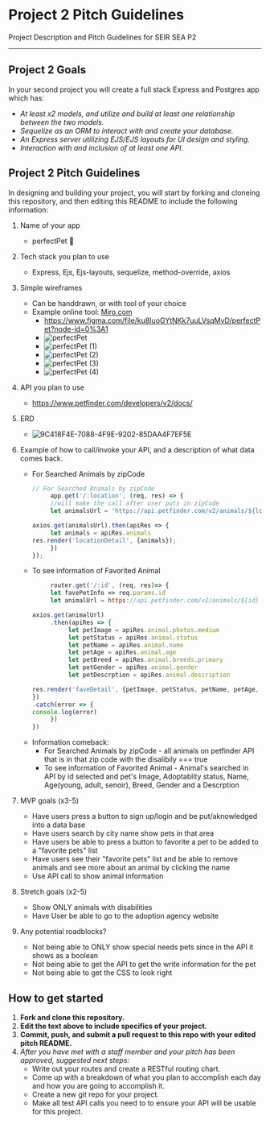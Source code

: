 # Project 2 Pitch Guidelines
Project Description and Pitch Guidelines for SEIR SEA P2

---
## Project 2 Goals

In your second project you will create a full stack Express and Postgres app which has:
- *At least x2 models, and utilize and build at least one relationship between the two models.*
- *Sequelize as an ORM to interact with and create your database.*
- *An Express server utilizing EJS/EJS layouts for UI design and styling.*
- *Interaction with and inclusion of at least one API.*

## Project 2 Pitch Guidelines

In designing and building your project, you will start by forking and cloneing this repository, and then editing this README to include the following information: 
1. Name of your app
     - perfectPet 🐶

2. Tech stack you plan to use
     - Express, Ejs, Ejs-layouts, sequelize, method-override, axios

3. Simple wireframes
     * Can be handdrawn, or with tool of your choice
     * Example online tool: [Miro.com](https://miro.com/)
          - https://www.figma.com/file/ku8IuoGYtNKk7uuLVsqMvD/perfectPet?node-id=0%3A1
          - ![perfectPet](https://user-images.githubusercontent.com/78924263/141401310-d0f42bbc-3c3d-42f6-8452-c3e4d806082a.png)
          - ![perfectPet (1)](https://user-images.githubusercontent.com/78924263/141401320-db7f9446-6379-4f58-aa62-25aaf4400bd5.png)
          - ![perfectPet (2)](https://user-images.githubusercontent.com/78924263/141401339-fb2637c1-32f7-4f7e-9ff7-496108eaf0fd.png)
          - ![perfectPet (3)](https://user-images.githubusercontent.com/78924263/141401362-c45b269e-e703-489f-9b29-3ab87489d11f.png)
          - ![perfectPet (4)](https://user-images.githubusercontent.com/78924263/141401376-af226b7d-c999-4ea0-aaf4-c27deceeac03.png)
                   
5. API you plan to use
     - https://www.petfinder.com/developers/v2/docs/

6. ERD
    - ![9C418F4E-7088-4F9E-9202-85DAA4F7EF5E](https://user-images.githubusercontent.com/78924263/141401095-9446774d-3acf-4554-89a1-b7dec72bd076.jpeg)

7. Example of how to call/invoke your API, and a description of what data comes back.
     - For Searched Animals by zipCode
          ``` js
          // For Searched Animals by zipCode
               app.get('/:location', (req, res) => {
               //will make the call after user puts in zipCode
               let animalsUrl = 'https://api.petfinder.com/v2/animals/${location}';

          axios.get(animalsUrl).then(apiRes => {
               let animals = apiRes.animals
          res.render('locationDetail', {animals});
               })
          }); 
          ```
     - To see information of Favorited Animal
          ```js
               router.get('/:id', (req, res)=> {
               let favePetInfo => req.params.id 
               let animalUrl = https://api.petfinder.com/v2/animals/${id}

          axios.get(animalUrl)
               .then(apiRes => {
                    let petImage = apiRes.animal.photos.medium
                    let petStatus = apiRes.animal.status
                    let petName = apiRes.animal.name
                    let petAge = apiRes.animal.age
                    let petBreed = apiRes.animal.breeds.primary
                    let petGender = apiRes.animal.gender
                    let petDescrption = apiRes.animal.description

          res.render('faveDetail', {petImage, petStatus, petName, petAge, petBreed, petGender, petDescrption})
          })
          .catch(error => {
          console.log(error)
               })
          }) 

          ```
     - Information comeback:
          - For Searched Animals by zipCode - all animals on petfinder API that is in that zip code with the disalibily === true
          - To see information of Favorited Animal - Animal's searched in API by id selected and pet's Image, Adoptablity status, Name, Age(young, adult, senoir), Breed, Gender and a Descrption 

8. MVP goals (x3-5)
     - Have users press a button to sign up/login and be put/aknowledged into a data base
     - Have users search by city name show pets in that area
     - Have users be able to press a button to favorite a pet to be added to a "favorite pets" list
     - Have users see their "favorite pets" list and be able to remove animals and see more about an animal by clicking the name
     - Use API call to show animal information

9. Stretch goals (x2-5)
     - Show ONLY animals with disabilities
     - Have User be able to go to the adoption agency website

10. Any potential roadblocks?
     - Not being able to ONLY show special needs pets since in the API it shows as a boolean
     - Not being able to get the API to get the write information for the pet
     - Not being able to get the CSS to look right

## How to get started
1. **Fork and clone this repository.**
2. **Edit the text above to include specifics of your project.**
3. **Commit, push, and submit a pull request to this repo with your edited pitch README.**
4. *After you have met with a staff member and your pitch has been approved, suggested next steps:*
      * Write out your routes and create a RESTful routing chart.
      * Come up with a breakdown of what you plan to accomplish each day and how you are going to accomplish it.
      * Create a new git repo for your project. 
      * Make all test API calls you need to to ensure your API will be usable for this project. 
      





